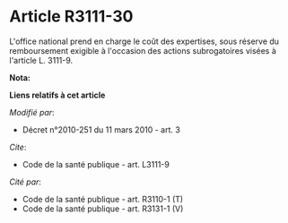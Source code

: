 # Article R3111-30

L'office national prend en charge le coût des expertises, sous réserve du remboursement exigible à l'occasion des actions
subrogatoires visées à l'article L. 3111-9.

**Nota:**



**Liens relatifs à cet article**

_Modifié par_:

  - Décret n°2010-251 du 11 mars 2010 - art. 3

_Cite_:

  - Code de la santé publique - art. L3111-9

_Cité par_:

  - Code de la santé publique - art. R3110-1 (T)
  - Code de la santé publique - art. R3131-1 (V)
